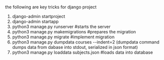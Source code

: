 the following are key tricks for django project

1. django-admin startproject  <projectname>
2. django-admin startapp <appname>
3. python3 manage.py runserver #starts the server
4. python3 manage.py makemigrations #prepares the migration
5. python3 manage.py migrate  #implement migration
6. python3 manage.py dumpdata courses --indent=2
(dumpdata command dumps data from dabase into stdout, serialized in json format)
7. python3 manage.py loaddata subjects.json #loads data into database